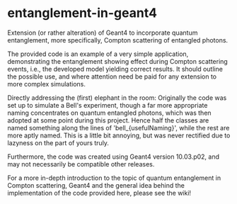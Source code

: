 # entanglement-in-geant4
Extension (or rather alteration) of Geant4 to incorporate quantum entanglement, more specifically, Compton scattering of entangled photons.

The provided code is an example of a very simple application, demonstrating the entanglement showing effect during Compton scattering events, i.e., the developed model yielding correct results. It should outline the possible use, and where attention need be paid for any extension to more complex simulations.

Directly addressing the (first) elephant in the room: Originally the code was set up to simulate a Bell's experiment, though a far more appropriate naming concentrates on quantum entangled photons, which was then adopted at some point during this project. Hence half the classes are named something along the lines of 'bell_{usefulNaming}', while the rest are more aptly named. This is a little bit annoying, but was never rectified due to lazyness on the part of yours truly.

Furthermore, the code was created using Geant4 version 10.03.p02, and may not necessarily be compatible other releases. 

For a more in-depth introduction to the topic of quantum entanglement in Compton scattering, Geant4 and the general idea behind the implementation of the code provided here, please see the wiki!
